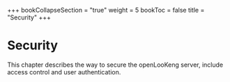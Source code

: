 +++
bookCollapseSection = "true"
weight = 5
bookToc = false
title = "Security"
+++


# Security

This chapter describes the way to secure the openLooKeng server, include access control and user authentication.